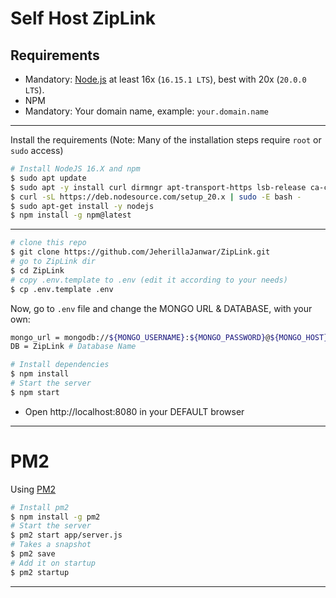 # Self Host ZipLink

## Requirements

-   Mandatory: [Node.js](https://nodejs.org/en/) at least 16x (`16.15.1 LTS`), best with 20x (`20.0.0 LTS`).
-   NPM
-   Mandatory: Your domain name, example: `your.domain.name`

---

Install the requirements (Note: Many of the installation steps require `root` or `sudo` access)

```bash
# Install NodeJS 16.X and npm
$ sudo apt update
$ sudo apt -y install curl dirmngr apt-transport-https lsb-release ca-certificates
$ curl -sL https://deb.nodesource.com/setup_20.x | sudo -E bash -
$ sudo apt-get install -y nodejs
$ npm install -g npm@latest
```

---

```bash
# clone this repo
$ git clone https://github.com/JeherillaJanwar/ZipLink.git
# go to ZipLink dir
$ cd ZipLink
# copy .env.template to .env (edit it according to your needs)
$ cp .env.template .env
```

Now, go to `.env` file and change the MONGO URL & DATABASE, with your own:

```bash
mongo_url = mongodb://${MONGO_USERNAME}:${MONGO_PASSWORD}@${MONGO_HOST}:${MONGO_PORT}
DB = ZipLink # Database Name
```


```bash
# Install dependencies
$ npm install
# Start the server
$ npm start
```

-   Open http://localhost:8080 in your DEFAULT browser

---

# PM2

Using [PM2](https://pm2.keymetrics.io)

```bash
# Install pm2
$ npm install -g pm2
# Start the server
$ pm2 start app/server.js
# Takes a snapshot
$ pm2 save
# Add it on startup
$ pm2 startup
```

---


